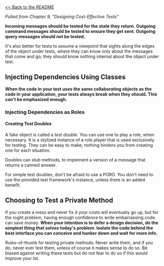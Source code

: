 [&lt;&lt; Back to the README](README.md)

*Pulled from Chapter 9, "Designing Cost-Effective Tests"*

**Incoming messages should be tested for the state they return. Outgoing command
messages should be tested to ensure they get sent. Outgoing query messages
should not be tested.**

It's also better for tests to assume a viewpoint that sights along the edges
of the object under tests, where they can know only about the messages that
come and go; they should know nothing internal about the object under test.

## Injecting Dependencies Using Classes

**When the code in your test uses the same collaborating objects as the code in
your application, your tests always break when they should. This can't be
emphasized enough.**

### Injecting Dependencies as Roles

#### Creating Test Doubles

A fake object is called a *test double*. You can use one to play a role, when
necessary. It is a stylized instance of a role player that is used exclusively
for testing. They can be easy to make; nothing hinders you from creating one
for each situation.

Doubles can *stub* methods, to implement a version of a message that returns a
canned answer.

For simple test doubles, don't be afraid to use a PORO. You don't need to use
the provided test framework's instance, unless there is an added benefit.


## Choosing to Test a Private Method

If you create a mess and never fix it your costs will eventually go up, but for
the roght problem, having enough confidence to write embarrassing code can save
money. **When your intention is to defer a design decision, do the simplest
thing that solves today's problem. Isolate the code behind the best interface
you can conceive and hunker down and wait for more info.**

Rules-of-thumb for testing private methods: Never write them, and if you do,
never ever test them, unless of course it makes sense to do so. Be biased against
writing these tests but do not fear to do so if this would improve your lot.

